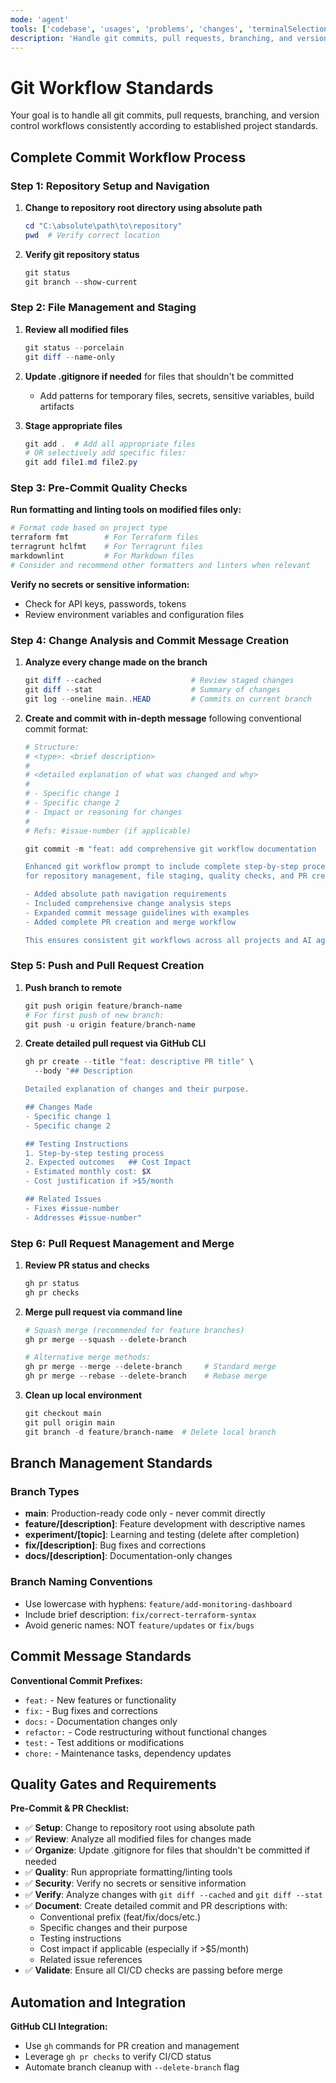 ```yaml
---
mode: 'agent'
tools: ['codebase', 'usages', 'problems', 'changes', 'terminalSelection', 'terminalLastCommand', 'fetch', 'findTestFiles', 'githubRepo', 'editFiles', 'runCommands', 'search', 'get_syntax_docs', 'mermaid-diagram-validator', 'mermaid-diagram-preview']
description: 'Handle git commits, pull requests, branching, and version control workflows consistently'
---
```


# Git Workflow Standards

Your goal is to handle all git commits, pull requests, branching, and version control
workflows consistently according to established project standards.

## Complete Commit Workflow Process

### Step 1: Repository Setup and Navigation

1. **Change to repository root directory using absolute path**

   ```powershell
   cd "C:\absolute\path\to\repository"
   pwd  # Verify correct location
   ```

2. **Verify git repository status**

   ```powershell
   git status
   git branch --show-current
   ```

### Step 2: File Management and Staging

1. **Review all modified files**

   ```powershell
   git status --porcelain
   git diff --name-only
   ```

2. **Update .gitignore if needed** for files that shouldn't be committed

   - Add patterns for temporary files, secrets, sensitive variables, build artifacts

3. **Stage appropriate files**

   ```powershell
   git add .  # Add all appropriate files
   # OR selectively add specific files:
   git add file1.md file2.py
   ```

### Step 3: Pre-Commit Quality Checks

**Run formatting and linting tools on modified files only:**

```powershell
# Format code based on project type
terraform fmt        # For Terraform files
terragrunt hclfmt    # For Terragrunt files
markdownlint         # For Markdown files
# Consider and recommend other formatters and linters when relevant
```

**Verify no secrets or sensitive information:**

- Check for API keys, passwords, tokens
- Review environment variables and configuration files

### Step 4: Change Analysis and Commit Message Creation

1. **Analyze every change made on the branch**

   ```powershell
   git diff --cached                    # Review staged changes
   git diff --stat                      # Summary of changes
   git log --oneline main..HEAD         # Commits on current branch
   ```

2. **Create and commit with in-depth message** following conventional commit format:

   ```powershell
   # Structure:
   # <type>: <brief description>
   #
   # <detailed explanation of what was changed and why>
   #
   # - Specific change 1
   # - Specific change 2
   # - Impact or reasoning for changes
   #
   # Refs: #issue-number (if applicable)

   git commit -m "feat: add comprehensive git workflow documentation

   Enhanced git workflow prompt to include complete step-by-step process
   for repository management, file staging, quality checks, and PR creation.

   - Added absolute path navigation requirements
   - Included comprehensive change analysis steps
   - Expanded commit message guidelines with examples
   - Added complete PR creation and merge workflow

   This ensures consistent git workflows across all projects and AI agents."
   ```

### Step 5: Push and Pull Request Creation

1. **Push branch to remote**

   ```powershell
   git push origin feature/branch-name
   # For first push of new branch:
   git push -u origin feature/branch-name
   ```

2. **Create detailed pull request via GitHub CLI**

   ```powershell
   gh pr create --title "feat: descriptive PR title" \
     --body "## Description

   Detailed explanation of changes and their purpose.

   ## Changes Made
   - Specific change 1
   - Specific change 2

   ## Testing Instructions
   1. Step-by-step testing process
   2. Expected outcomes   ## Cost Impact
   - Estimated monthly cost: $X
   - Cost justification if >$5/month

   ## Related Issues
   - Fixes #issue-number
   - Addresses #issue-number"
   ```

### Step 6: Pull Request Management and Merge

1. **Review PR status and checks**

   ```powershell
   gh pr status
   gh pr checks
   ```

2. **Merge pull request via command line**

   ```powershell
   # Squash merge (recommended for feature branches)
   gh pr merge --squash --delete-branch

   # Alternative merge methods:
   gh pr merge --merge --delete-branch     # Standard merge
   gh pr merge --rebase --delete-branch    # Rebase merge
   ```

3. **Clean up local environment**

   ```powershell
   git checkout main
   git pull origin main
   git branch -d feature/branch-name  # Delete local branch
   ```

## Branch Management Standards

### Branch Types

- **main**: Production-ready code only - never commit directly
- **feature/[description]**: Feature development with descriptive names
- **experiment/[topic]**: Learning and testing (delete after completion)
- **fix/[description]**: Bug fixes and corrections
- **docs/[description]**: Documentation-only changes

### Branch Naming Conventions

- Use lowercase with hyphens: `feature/add-monitoring-dashboard`
- Include brief description: `fix/correct-terraform-syntax`
- Avoid generic names: NOT `feature/updates` or `fix/bugs`

## Commit Message Standards

**Conventional Commit Prefixes:**

- `feat:` - New features or functionality
- `fix:` - Bug fixes and corrections
- `docs:` - Documentation changes only
- `refactor:` - Code restructuring without functional changes
- `test:` - Test additions or modifications
- `chore:` - Maintenance tasks, dependency updates

## Quality Gates and Requirements

**Pre-Commit & PR Checklist:**

- ✅ **Setup**: Change to repository root using absolute path
- ✅ **Review**: Analyze all modified files for changes made
- ✅ **Organize**: Update .gitignore for files that shouldn't be committed if needed
- ✅ **Quality**: Run appropriate formatting/linting tools
- ✅ **Security**: Verify no secrets or sensitive information
- ✅ **Verify**: Analyze changes with `git diff --cached` and `git diff --stat`
- ✅ **Document**: Create detailed commit and PR descriptions with:
  - Conventional prefix (feat/fix/docs/etc.)
  - Specific changes and their purpose
  - Testing instructions
  - Cost impact if applicable (especially if >$5/month)
  - Related issue references
- ✅ **Validate**: Ensure all CI/CD checks are passing before merge

## Automation and Integration

**GitHub CLI Integration:**

- Use `gh` commands for PR creation and management
- Leverage `gh pr checks` to verify CI/CD status
- Automate branch cleanup with `--delete-branch` flag
